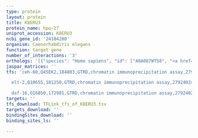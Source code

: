 ```yaml
---
type: protein
layout: protein
title: K8ERU3
protein_name: hpo-27
uniprot_accession: K8ERU3
ncbi_gene_id: '24104280'
organism: Caenorhabditis elegans
function: target gene
number_of_interactions: '3'
orthologs: '[{"species": "Homo sapiens", "id": ["A0A087WT58", "<a href=\"/protein/q7z745\">Q7Z745</a>", "<a href=\"/protein/q8nda8\">Q8NDA8</a>"]}, {"species": "Mus musculus", "id": ["<a href=\"/protein/q7m6y6\">Q7M6Y6</a>", "<a href=\"/protein/e0cz22\">E0CZ22</a>", "F5H8M8"]}, {"species": "Rattus norvegicus", "id": ["A0A0G2JV05", "F1M8N8"]}, {"species": "Drosophila melanogaster", "id": ["<a href=\"/protein/q9w350\">Q9W350</a>"]}, {"species": "Danio rerio", "id": ["<a href=\"/protein/a0a286yb17\">A0A286YB17</a>"]}]'
jaspar_matrices: ''
tfs: 'ceh-60,Q45EK2,184803,GTRD,chromatin immunoprecipitation assay,27924024%5Buid%5D,No

  elt-2,Q10655,181250,GTRD,chromatin immunoprecipitation assay,27924024%5Buid%5D,No

  daf-16,O16850,172981,GTRD,chromatin immunoprecipitation assay,27924024%5Buid%5D,No'
targets: ''
tfs_download: TFLink_tfs_of_K8ERU3.tsv
targets_download: ''
bindingSites_download: ''
binding_sites_ls: ''

---
```


